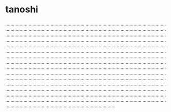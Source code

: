 # tanoshi
.........................................................................................................................................................................................................................................................................................................................................................................................................................................................................................................................................................................................................................................................................................................................................................................................................................................................................................................................................................................................................................................................................................................................................................................................................................................................................................................................................................................................................................................................................................................................................................................................................................................................................................................................................................................................................................................................................................................................................................................................................................